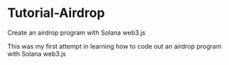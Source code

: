 # Tutorial-Airdrop
Create an airdrop program with Solana web3.js

This was my first attempt in learning how to code out an airdrop program with Solana web3.js
